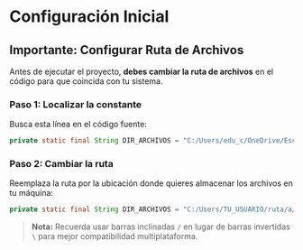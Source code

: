 # Configuración Inicial
## Importante: Configurar Ruta de Archivos
Antes de ejecutar el proyecto, **debes cambiar la ruta de archivos** en el código para que coincida con tu sistema.
### Paso 1: Localizar la constante
Busca esta línea en el código fuente:
```java
private static final String DIR_ARCHIVOS = "C:/Users/edu_c/OneDrive/Escritorio/archivos/";
```
### Paso 2: Cambiar la ruta
Reemplaza la ruta por la ubicación donde quieres almacenar los archivos en tu máquina:
```java
private static final String DIR_ARCHIVOS = "C:/Users/TU_USUARIO/ruta/a/tus/archivos/";
```
> **Nota:** Recuerda usar barras inclinadas `/` en lugar de barras invertidas `\` para mejor compatibilidad multiplataforma.
